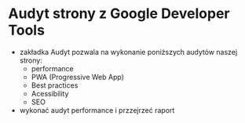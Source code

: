 # Audyt strony z Google Developer Tools

- zakładka Audyt pozwala na wykonanie poniższych audytów naszej strony:
    - performance
    - PWA (Progressive Web App)
    - Best practices
    - Acessibility
    - SEO
- wykonać audyt performance i przzejrzeć raport